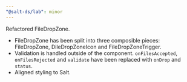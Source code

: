 ```yaml
---
"@salt-ds/lab": minor
---
```


Refactored FileDropZone.

- FileDropZone has been split into three composible pieces: FileDropZone, DileDropZoneIcon and FileDropZoneTrigger.
- Validation is handled outside of the component. `onFilesAccepted`, `onFilesRejected` and `validate` have been replaced with `onDrop` and `status`.
- Aligned styling to Salt.
